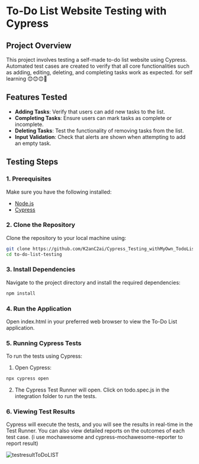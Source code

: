 ﻿# To-Do List Website Testing with Cypress

## Project Overview
This project involves testing a self-made to-do list website using Cypress. Automated test cases are created to verify that all core functionalities such as adding, editing, deleting, and completing tasks work as expected. for self learning 😊😊😊🥰

## Features Tested
- **Adding Tasks**: Verify that users can add new tasks to the list.
- **Completing Tasks**: Ensure users can mark tasks as complete or incomplete.
- **Deleting Tasks**: Test the functionality of removing tasks from the list.
- **Input Validation**: Check that alerts are shown when attempting to add an empty task.

## Testing Steps

### 1. Prerequisites
Make sure you have the following installed:
- [Node.js](https://nodejs.org/)
- [Cypress](https://www.cypress.io/)

### 2. Clone the Repository
Clone the repository to your local machine using:
```bash
git clone https://github.com/K2anC2ai/Cypress_Testing_withMyOwn_TodoList.git
cd to-do-list-testing
```
### 3. Install Dependencies
Navigate to the project directory and install the required dependencies:
```bash
npm install
```
### 4. Run the Application
Open index.html in your preferred web browser to view the To-Do List application.

### 5. Running Cypress Tests
To run the tests using Cypress:

1. Open Cypress:
```bash
npx cypress open
```
2. The Cypress Test Runner will open. Click on todo.spec.js in the integration folder to run the tests.

### 6. Viewing Test Results
Cypress will execute the tests, and you will see the results in real-time in the Test Runner. You can also view detailed reports on the outcomes of each test case.
(i use mochawesome and cypress-mochawesome-reporter to report result)

![testresultToDoLIST](https://github.com/user-attachments/assets/6021f798-4495-4e3b-b953-f09fbb5a65c9)
